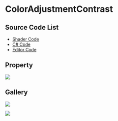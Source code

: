 ﻿
# ColorAdjustmentContrast

## Source Code List
- [Shader Code](Shader/ColorAdjustmentContrast.shader)
- [C# Code](ColorAdjustmentContrast.cs)
- [Editor Code](Editor/ColorAdjustmentContrastEditor.cs)


## Property
![](https://raw.githubusercontent.com/QianMo/X-PostProcessing-Gallery/master/Media/Pixelize/ColorAdjustmentContrast/ColorAdjustmentContrastProperty.jpg)

## Gallery
![](https://raw.githubusercontent.com/QianMo/X-PostProcessing-Gallery/master/Media/Pixelize/ColorAdjustmentContrast/ColorAdjustmentContrast.jpg)

![](https://raw.githubusercontent.com/QianMo/X-PostProcessing-Gallery/master/Media/Pixelize/ColorAdjustmentContrast/ColorAdjustmentContrast.gif)